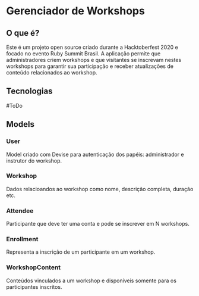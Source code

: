 # Gerenciador de Workshops

## O que é?

Este é um projeto open source criado durante a Hacktoberfest 2020 e focado no evento 
Ruby Summit Brasil. A aplicação permite que administradores criem workshops e que visitantes
se inscrevam nestes workshops para garantir sua participação e receber atualizações de conteúdo
relacionados ao workshop.

## Tecnologias

#ToDo

## Models

### User

Model criado com Devise para autenticação dos papéis: administrador e instrutor do workshop.

### Workshop

Dados relacioandos ao workshop como nome, descrição completa, duração etc.

### Attendee

Participante que deve ter uma conta e pode se inscrever em N workshops.

### Enrollment

Representa a inscrição de um participante em um workshop.

### WorkshopContent

Conteúdos vinculados a um workshop e disponíveis somente para os participantes inscritos.